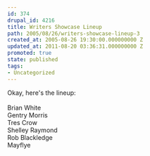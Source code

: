 ```yaml
---
id: 374
drupal_id: 4216
title: Writers Showcase Lineup
path: 2005/08/26/writers-showcase-lineup-3
created_at: 2005-08-26 19:30:00.000000000 Z
updated_at: 2011-08-20 03:36:31.000000000 Z
promoted: true
state: published
tags:
- Uncategorized
---
```

Okay, here's the lineup:<br /><br />Brian White<br />Gentry Morris<br />Tres Crow<br />Shelley Raymond<br />Rob Blackledge<br />Mayflye
